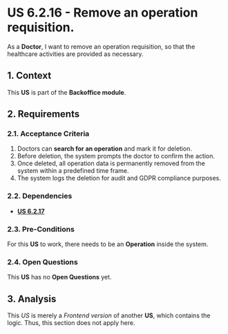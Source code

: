 # US 6.2.16 - Remove an operation requisition.

As a **Doctor**, I want to remove an operation requisition, so that the healthcare activities are provided as necessary.


## 1. Context

This **US** is part of the **Backoffice module**.

## 2. Requirements

### 2.1. Acceptance Criteria

1. Doctors can **search for an operation** and mark it for deletion.
2. Before deletion, the system prompts the doctor to confirm the action.
3. Once deleted, all operation data is permanently removed from the system within a predefined time frame.
4. The system logs the deletion for audit and GDPR compliance purposes.

### 2.2. Dependencies

* [**US 6.2.17**](../../sprint-b/6-2-17/readme.md)

### 2.3. Pre-Conditions

For this **US** to work, there needs to be an **Operation** inside the system.

### 2.4. Open Questions

This **US** has no **Open Questions** yet.

## 3. Analysis

This *US* is merely a *Frontend version* of another **US**, which contains the logic. Thus, this section does not apply here.

